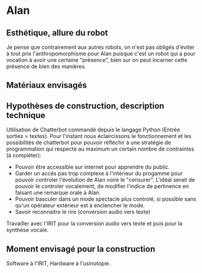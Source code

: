 
# Alan

## Esthétique, allure du robot
Je pense que contrairement aux autres robots, on n'est pas obligés d'éviter à tout prix l'anthropomorphisme pour Alan puisque c'est un robot qui a pour vocation à avoir une certaine "présence", bien sur on peut incarner cette présence de bien des manières.

## Matériaux envisagés


## Hypothèses de construction, description technique
Utilisation de Chatterbot commandé depuis le langage Python (Entrée sorties = textes).
Pour l'instant nous éclaircissons le fonctionnement et les possibilités de chatterbot pour pouvoir réfléchir à une stratégie de programmation qui respecte au maximum un certain nombre de contraintes (à compléter):

- Pouvoir être accessible sur internet pour apprendre du public.
- Garder un accés pas trop complexe à l'intérieur du progamme pour pouvoir controler l'évolution de Alan voire le "censurer". L'idéal serait de pouvoir le controler vocalement, de modifier l'indice de pertinence en faisant une remarque orale à Alan.
- Pouvoir basculer dans un mode spectacle plus controlé, si possible sans qu'un opérateur extérieur est à enclencher le mode.
- Savoir reconnaitre le rire (conversion audio vers texte)



Travailler avec l'IRIT pour la conversion audio vers texte et puis pour la synthèse vocale.

## Moment envisagé pour la construction
Software à l'IRIT, Hardware à l'usinotopie.
